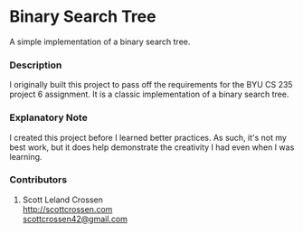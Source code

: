 # Binary Search Tree

A simple implementation of a binary search tree.

### Description

I originally built this project to pass off the requirements for the BYU CS 235 project 6 assignment. It is a classic implementation of a binary search tree.

### Explanatory Note

I created this project before I learned better practices. As such, it's not my best work, but it does help demonstrate the creativity I had even when I was learning.

### Contributors

1. Scott Leland Crossen  
<http://scottcrossen.com>  
<scottcrossen42@gmail.com>  
